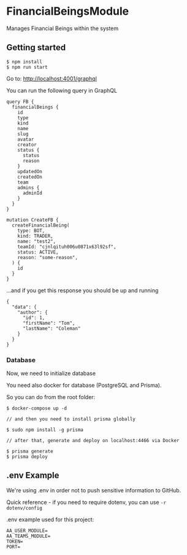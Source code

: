 # FinancialBeingsModule
Manages Financial Beings within the system

## Getting started

```
$ npm install
$ npm run start
```
Go to: <http://localhost:4001/graphql>

You can run the following query in GraphQL
```
query FB {
  financialBeings {
    id
    type
    kind
    name
    slug
    avatar
    creator
    status {
      status
      reason
    }
    updatedOn
    createdOn
    team
    admins {
      adminId
    }
  }
}

mutation CreateFB {
  createFinancialBeing(
    type: BOT,
    kind: TRADER,
    name: "test2",
    teamId: "cjnlqituh006u0871x63l92sf",
    status: ACTIVE,
    reason: "some-reason",
  ) {
    id
  }
}

```
...and if you get this response you should be up and running

```
{
  "data": {
    "author": {
      "id": 1,
      "firstName": "Tom",
      "lastName": "Coleman"
    }
  }
}
```

### Database
Now, we need to initialize database

You need also docker for database (PostgreSQL and Prisma).

So you can do from the root folder:
```
$ docker-compose up -d

// and then you need to install prisma globally 

$ sudo npm install -g prisma

// after that, generate and deploy on localhost:4466 via Docker

$ prisma generate
$ prisma deploy 

```

## .env Example

We're using .env in order not to push sensitive information to GitHub.

Quick reference - if you need to require dotenv, you can use `-r dotenv/config`

.env example used for this project:

```
AA_USER_MODULE=
AA_TEAMS_MODULE=
TOKEN=
PORT=
```
